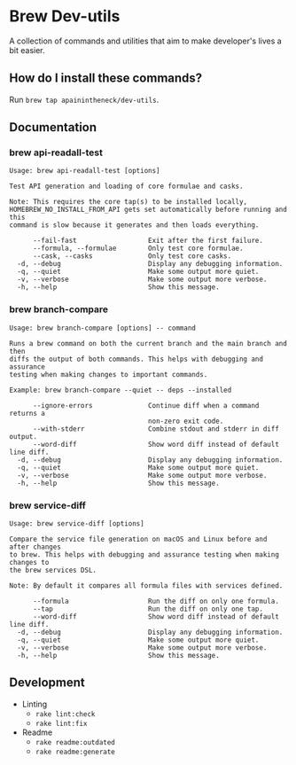 # Brew Dev-utils

A collection of commands and utilities that aim to make developer's lives a bit easier.

## How do I install these commands?

Run `brew tap apainintheneck/dev-utils`.

## Documentation

### brew api-readall-test

```
Usage: brew api-readall-test [options]

Test API generation and loading of core formulae and casks.

Note: This requires the core tap(s) to be installed locally,
HOMEBREW_NO_INSTALL_FROM_API gets set automatically before running and this
command is slow because it generates and then loads everything.

      --fail-fast                  Exit after the first failure.
      --formula, --formulae        Only test core formulae.
      --cask, --casks              Only test core casks.
  -d, --debug                      Display any debugging information.
  -q, --quiet                      Make some output more quiet.
  -v, --verbose                    Make some output more verbose.
  -h, --help                       Show this message.
```

### brew branch-compare

```
Usage: brew branch-compare [options] -- command

Runs a brew command on both the current branch and the main branch and then
diffs the output of both commands. This helps with debugging and assurance
testing when making changes to important commands.

Example: brew branch-compare --quiet -- deps --installed

      --ignore-errors              Continue diff when a command returns a
                                   non-zero exit code.
      --with-stderr                Combine stdout and stderr in diff output.
      --word-diff                  Show word diff instead of default line diff.
  -d, --debug                      Display any debugging information.
  -q, --quiet                      Make some output more quiet.
  -v, --verbose                    Make some output more verbose.
  -h, --help                       Show this message.
```

### brew service-diff

```
Usage: brew service-diff [options]

Compare the service file generation on macOS and Linux before and after changes
to brew. This helps with debugging and assurance testing when making changes to
the brew services DSL.

Note: By default it compares all formula files with services defined.

      --formula                    Run the diff on only one formula.
      --tap                        Run the diff on only one tap.
      --word-diff                  Show word diff instead of default line diff.
  -d, --debug                      Display any debugging information.
  -q, --quiet                      Make some output more quiet.
  -v, --verbose                    Make some output more verbose.
  -h, --help                       Show this message.
```

## Development

- Linting
  - `rake lint:check`
  - `rake lint:fix`
- Readme
  - `rake readme:outdated`
  - `rake readme:generate`
